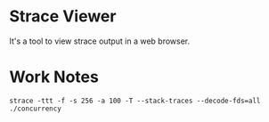 # Strace Viewer

It's a tool to view strace output in a web browser.


# Work Notes

```shell
strace -ttt -f -s 256 -a 100 -T --stack-traces --decode-fds=all ./concurrency 
```

